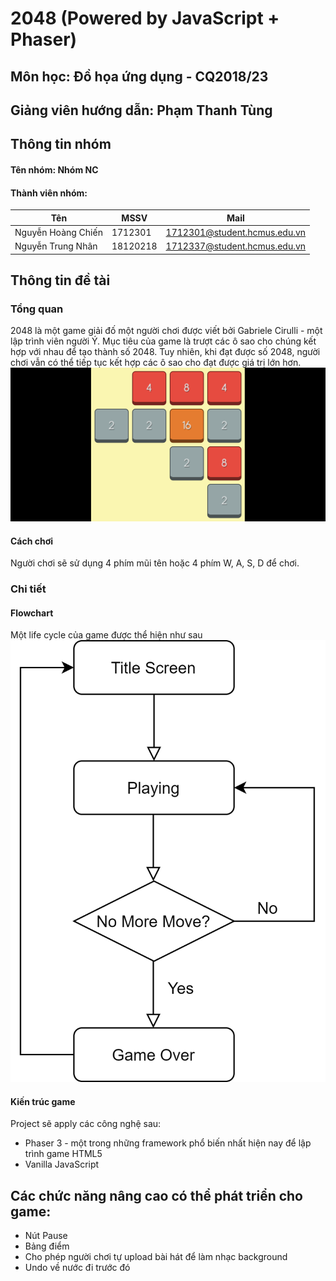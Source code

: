 # 2048 (Powered by JavaScript + Phaser)

## Môn học: Đồ họa ứng dụng - CQ2018/23

## Giảng viên hướng dẫn: Phạm Thanh Tùng

## Thông tin nhóm

#### Tên nhóm: Nhóm NC

#### Thành viên nhóm:

| Tên | MSSV | Mail |
| ------------ | ------------- | ------------- |
| Nguyễn Hoàng Chiến | 1712301 | 1712301@student.hcmus.edu.vn |
| Nguyễn Trung Nhân | 18120218 | 1712337@student.hcmus.edu.vn |


## Thông tin đề tài

### Tổng quan
2048 là một game giải đố một người chơi được viết bởi Gabriele Cirulli - một lập trình viên người Ý. 
Mục tiêu của game là trượt các ô sao cho chúng kết hợp với nhau để tạo  thành số 2048. Tuy nhiên, khi đạt được số 2048, người chơi vẫn có thể tiếp tục kết hợp các ô sao cho đạt được giá trị lớn hơn.
![game-screenshot](./images/screenshot.png)

#### Cách chơi
Người chơi sẽ sử dụng 4 phím mũi tên hoặc 4 phím W, A, S, D để chơi.

### Chi tiết

#### Flowchart
Một life cycle của game được thể hiện như sau
![game-structure](./images/structure.png)

#### Kiến trúc game
Project sẽ apply các công nghệ sau:
* Phaser 3 - một trong những framework phổ biến nhất hiện nay để lập trình game HTML5
* Vanilla JavaScript

## Các chức năng nâng cao có thể phát triển cho game:
* Nút Pause
* Bảng điểm
* Cho phép người chơi tự upload bài hát để làm nhạc background
* Undo về nước đi trước đó
